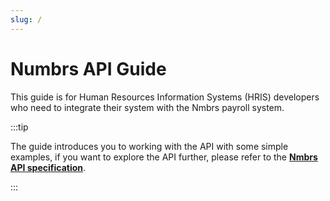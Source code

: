 ```yaml
---
slug: /
---
```


# Numbrs API Guide 


This guide is for Human Resources Information Systems (HRIS) developers who need to integrate their system with the Nmbrs payroll system.

:::tip

The guide introduces you to working with the API with some simple examples, if you want to explore the API further, please refer to the [**Nmbrs API specification**](https://documenter.getpostman.com/view/18344436/2sA3XLDijZ).

:::






